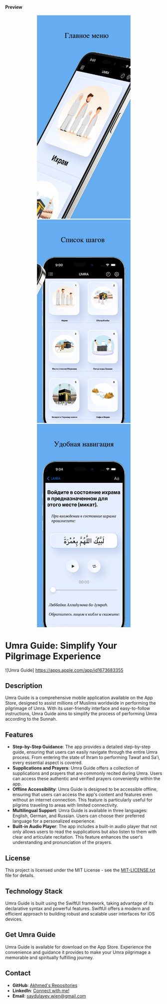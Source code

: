 #### Preview

<p align="center">
  <img src="https://github.com/Saydulayev/umra/blob/main/umra/Screensh./1.png" width="300">
  <img src="https://github.com/Saydulayev/umra/blob/main/umra/Screensh./2.png" width="300">
  <img src="https://github.com/Saydulayev/umra/blob/main/umra/Screensh./3.png" width="300">
</p>

# Umra Guide: Simplify Your Pilgrimage Experience

![Umra Guide]  https://apps.apple.com/app/id1673683355

## Description
Umra Guide is a comprehensive mobile application available on the App Store, designed to assist millions of Muslims worldwide in performing the pilgrimage of Umra. With its user-friendly interface and easy-to-follow instructions, Umra Guide aims to simplify the process of performing Umra according to the Sunnah.

## Features
- **Step-by-Step Guidance**: The app provides a detailed step-by-step guide, ensuring that users can easily navigate through the entire Umra process. From entering the state of Ihram to performing Tawaf and Sa'i, every essential aspect is covered.
- **Supplications and Prayers**: Umra Guide offers a collection of supplications and prayers that are commonly recited during Umra. Users can access these authentic and verified prayers conveniently within the app.
- **Offline Accessibility**: Umra Guide is designed to be accessible offline, ensuring that users can access the app's content and features even without an internet connection. This feature is particularly useful for pilgrims traveling to areas with limited connectivity.
- **Multilingual Support**: Umra Guide is available in three languages: English, German, and Russian. Users can choose their preferred language for a personalized experience.
- **Built-in Audio Player**: The app includes a built-in audio player that not only allows users to read the supplications but also listen to them with clear and articulate recitation. This feature enhances the user's understanding and pronunciation of the prayers.

## License

This project is licensed under the MIT License - see the [MIT-LICENSE.txt](https://github.com/git/git-scm.com/blob/main/MIT-LICENSE.txt) file for details.

## Technology Stack
Umra Guide is built using the SwiftUI framework, taking advantage of its declarative syntax and powerful features. SwiftUI offers a modern and efficient approach to building robust and scalable user interfaces for iOS devices.


## Get Umra Guide
Umra Guide is available for download on the App Store. Experience the convenience and guidance it provides to make your Umra pilgrimage a memorable and spiritually fulfilling journey.

## Contact
- **GitHub**: [Akhmed's Repositories](https://github.com/Saydulayev)
- **LinkedIn**: [Connect with me!](https://www.linkedin.com/in/akhmed-saydulayev-0b7582270/)
- **Email**: [saydulayev.wien@gmail.com](mailto:saydulayev.wien@gmail.com)
